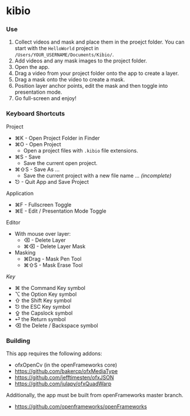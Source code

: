 kibio
=====

### Use

1. Collect videos and mask and place them in the proejct folder.  You can start with the `HelloWorld` project in `/Users/YOUR_USERNAME/Documents/Kibio/`.
1. Add videos and any mask images to the project folder.
1. Open the app.
1. Drag a video from your project folder onto the app to create a layer.
1. Drag a mask onto the video to create a mask.
1. Position layer anchor points, edit the mask and then toggle into presentation mode.  
1. Go full-screen and enjoy!

### Keyboard Shortcuts

Project
- ⌘K - Open Project Folder in Finder
- ⌘O - Open Project
  - Open a project files with `.kibio` file extensions.
- ⌘S - Save
  - Save the current open project.
- ⌘⇧S - Save As ...
  - Save the current project with a new file name ... _(incomplete)_
- ⎋ - Quit App and Save Project

Application
- ⌘F - Fullscreen Toggle
- ⌘E - Edit / Presentation Mode Toggle

Editor
- With mouse over layer:
  - ⌫ - Delete Layer
  - ⌘⌫ - Delete Layer Mask
- Masking
  - ⌘Drag - Mask Pen Tool
  - ⌘⇧S - Mask Erase Tool

_Key_

- ⌘ the Command Key symbol
- ⌥ the Option Key symbol
- ⇧ the Shift Key symbol
- ⎋ the ESC Key symbol
- ⇪ the Capslock symbol
- ⏎ the Return symbol
- ⌫ the Delete / Backspace symbol

### Building

This app requires the following addons:
- ofxOpenCv (in the openFrameworks core)
- https://github.com/bakercp/ofxMediaType
- https://github.com/jefftimesten/ofxJSON
- https://github.com/julapy/ofxQuadWarp

Additionally, the app must be built from openFrameworks master branch.

- https://github.com/openframeworks/openFrameworks
